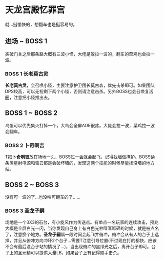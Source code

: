 # 天龙宫殿忆罪宫

就…挺愉快的，想翻车也是挺容易的。

## 进场 ~ BOSS 1

突破门关之后那条路大概有三波小怪，大佬是敢拉一波的，翻车的菜鸡也会拉一波。

### BOSS 1 长老莫古灵

**长老莫古灵**，会召唤小怪，主要注意护卫团长莫古森，优先击杀即可。如果团队DPS较高，可以无视剩下两个小怪，否则请注意击杀。另外BOSS也会召唤复活圈，注意把小怪推出去。

## BOSS 1 ~ BOSS 2

鸟蛋可以优先集火打掉一个，大鸟会全屏AOE很疼。大佬会拉一波，菜鸡拉一波会翻车。

### BOSS 2 卜奇喇吉
<Role name="tank" />T把**卜奇喇吉**放在场地一头，BOSS过一会就会起飞，记得找墙做掩护。BOSS读条类星射电源和雷云都是会破坏墙的，发现这两个技能的时候尽量找没墙的地方站。

## BOSS 2 ~ BOSS 3

没有可一波的了…也没啥可翻车的了……

### BOSS 3 圣龙子嗣

场地是一个3X3的石台，有小旋风作为传送点。有单点一名玩家的连续攻击，预兆大概是全屏白光一闪，当你发现自己身上有白色光柱哐哐哐砸的时候，就是被点名了，注意换个地方。**圣龙子嗣**隔一段时间会起飞并俯冲，俯冲会从有人的台子上选择，并且从俯冲方向冲坏2个台子…需要<Role name="tank" />T注意引导位置(不过现在打的都快，应该不会有最后没台子站的情况了…)，当出现俯冲的黑绿光之后，离开台子即可。台子上的圣元精可以提供大量LB，如果台子上有记得顺手击杀。